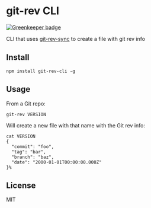 # git-rev CLI

[![Greenkeeper badge](https://badges.greenkeeper.io/nescalante/git-rev-cli.svg)](https://greenkeeper.io/)

CLI that uses [git-rev-sync](https://github.com/kurttheviking/git-rev-sync) to create a file with git rev info

## Install

```
npm install git-rev-cli -g
```

## Usage

From a Git repo:

```
git-rev VERSION
```

Will create a new file with that name with the Git rev info:

```
cat VERSION
{
  "commit": "foo",
  "tag": "bar",
  "branch": "baz",
  "date": "2000-01-01T00:00:00.000Z"
}%  
```

## License

MIT
